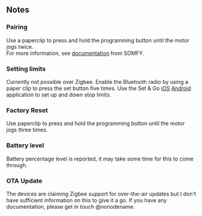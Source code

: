 <!-- Notes BEGIN -->
## Notes
### Pairing
Use a paperclip to press and hold the programming button until the motor jogs twice.  
For more information, see [documentation](https://asset.somfy.com/Document/c2c8f7f2-d075-4af7-9b57-544cc97da65c_5157264_Sonesse%20ULTRA%2030%20WF%20Zigbee%20Li-ion.pdf) from SOMFY.

### Setting limits
Currently not possible over Zigbee. Enable the Bluetooth radio by using a paper clip to press the set button five times. Use the Set & Go [iOS](https://apps.apple.com/us/app/set-go-connect/id1450506599) [Android](https://play.google.com/store/apps/details?id=com.somfy.setandgo&hl=en_US&gl=US) application to set up and down stop limits.

### Factory Reset 
Use paperclip to press and hold the programming button until the motor jogs three times.

### Battery level

Battery percentage level is reported, it may take some time for this to come through.

### OTA Update

The devices are claiming Zigbee support for over-the-air updates but I don't have sufficient information on this to give it a go. If you have any documentation, please get in touch @nonodename.

<!-- Notes END -->
